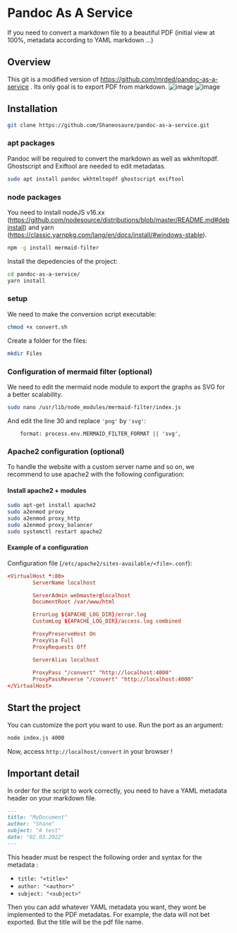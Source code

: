 # Pandoc As A Service
If you need to convert a markdown file to a beautiful PDF (initial view at 100%, metadata according to YAML markdown ...)

## Overview

This git is a modified version of https://github.com/mrded/pandoc-as-a-service . Its only goal is to export PDF from markdown.
![image](https://user-images.githubusercontent.com/25083427/154469008-fafc2062-3bbd-4773-9f3d-4df80b82f46f.png)
![image](https://user-images.githubusercontent.com/25083427/154471321-aaf182b8-8b98-472f-9c38-0cddf5ab3d34.png)

## Installation
```bash
git clone https://github.com/Shaneosaure/pandoc-as-a-service.git
``` 

### apt packages
Pandoc will be required to convert the markdown as well as wkhmltopdf. Ghostscript and Exiftool are needed to edit metadatas.
```bash
sudo apt install pandoc wkhtmltopdf ghostscript exiftool
```

### node packages
You need to install nodeJS v16.xx (https://github.com/nodesource/distributions/blob/master/README.md#debinstall) and yarn (https://classic.yarnpkg.com/lang/en/docs/install/#windows-stable).

```bash
npm -g install mermaid-filter
```

Install the depedencies of the project:
```bash
cd pandoc-as-a-service/
yarn install
```

### setup
We need to make the conversion script executable:
```bash
chmod +x convert.sh
```
Create a folder for the files:
```bash
mkdir Files
```
### Configuration of mermaid filter (optional)
We need to edit the mermaid node module to export the graphs as SVG for a better scalability. 
```bash
sudo nano /usr/lib/node_modules/mermaid-filter/index.js
```
And edit the line 30 and replace `'png'` by `'svg'`:
```
    format: process.env.MERMAID_FILTER_FORMAT || 'svg',
```

### Apache2 configuration (optional)
To handle the website with a custom server name and so on, we recommend to use apache2 with the following configuration:

#### Install apache2 + modules
```bash
sudo apt-get install apache2
sudo a2enmod proxy
sudo a2enmod proxy_http
sudo a2enmod proxy_balancer
sudo systemctl restart apache2
```
#### Example of a configuration
Configuration file (`/etc/apache2/sites-available/<file>.conf`):
```conf
<VirtualHost *:80>
        ServerName localhost

        ServerAdmin webmaster@localhost
        DocumentRoot /var/www/html

        ErrorLog ${APACHE_LOG_DIR}/error.log
        CustomLog ${APACHE_LOG_DIR}/access.log combined

        ProxyPreserveHost On
        ProxyVia Full
        ProxyRequests Off

        ServerAlias localhost
        
        ProxyPass "/convert" "http://localhost:4000"
        ProxyPassReverse "/convert" "http://localhost:4000"
</VirtualHost>
```

## Start the project
You can customize the port you want to use. Run the port as an argument:
```bash
node index.js 4000
```
Now, access `http://localhost/convert` in your browser !

## Important detail
In order for the script to work correctly, you need to have a YAML metadata header on your markdown file. 
```markdown
---
title: "MyDocument"
author: "Shane"
subject: "A test"
date: "02.03.2022"
---
```
This header must be respect the following order and syntax for the metadata :
* `title: "<title>"`
* `author: "<author>"`
* `subject: "<subject>"`

Then you can add whatever YAML metadata you want, they wont be implemented to the PDF metadatas.
For example, the data will not bet exported. But the title will be the pdf file name.



